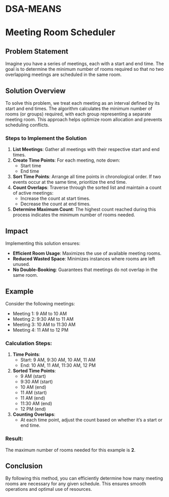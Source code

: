 # DSA-MEANS
# Meeting Room Scheduler

## Problem Statement

Imagine you have a series of meetings, each with a start and end time. The goal is to determine the minimum number of rooms required so that no two overlapping meetings are scheduled in the same room.

## Solution Overview

To solve this problem, we treat each meeting as an interval defined by its start and end times. The algorithm calculates the minimum number of rooms (or groups) required, with each group representing a separate meeting room. This approach helps optimize room allocation and prevents scheduling conflicts.

### Steps to Implement the Solution

1. **List Meetings**: Gather all meetings with their respective start and end times.
2. **Create Time Points**: For each meeting, note down:
   - Start time
   - End time
3. **Sort Time Points**: Arrange all time points in chronological order. If two events occur at the same time, prioritize the end time.
4. **Count Overlaps**: Traverse through the sorted list and maintain a count of active meetings:
   - Increase the count at start times.
   - Decrease the count at end times.
5. **Determine Maximum Count**: The highest count reached during this process indicates the minimum number of rooms needed.

## Impact

Implementing this solution ensures:
- **Efficient Room Usage**: Maximizes the use of available meeting rooms.
- **Reduced Wasted Space**: Minimizes instances where rooms are left unused.
- **No Double-Booking**: Guarantees that meetings do not overlap in the same room.

## Example

Consider the following meetings:

- Meeting 1: 9 AM to 10 AM
- Meeting 2: 9:30 AM to 11 AM
- Meeting 3: 10 AM to 11:30 AM
- Meeting 4: 11 AM to 12 PM

### Calculation Steps:

1. **Time Points**:
   - Start: 9 AM, 9:30 AM, 10 AM, 11 AM
   - End: 10 AM, 11 AM, 11:30 AM, 12 PM
2. **Sorted Time Points**:
   - 9 AM (start)
   - 9:30 AM (start)
   - 10 AM (end)
   - 11 AM (start)
   - 11 AM (end)
   - 11:30 AM (end)
   - 12 PM (end)
3. **Counting Overlaps**:
   - At each time point, adjust the count based on whether it’s a start or end time.

### Result:

The maximum number of rooms needed for this example is **2**.

## Conclusion

By following this method, you can efficiently determine how many meeting rooms are necessary for any given schedule. This ensures smooth operations and optimal use of resources.
